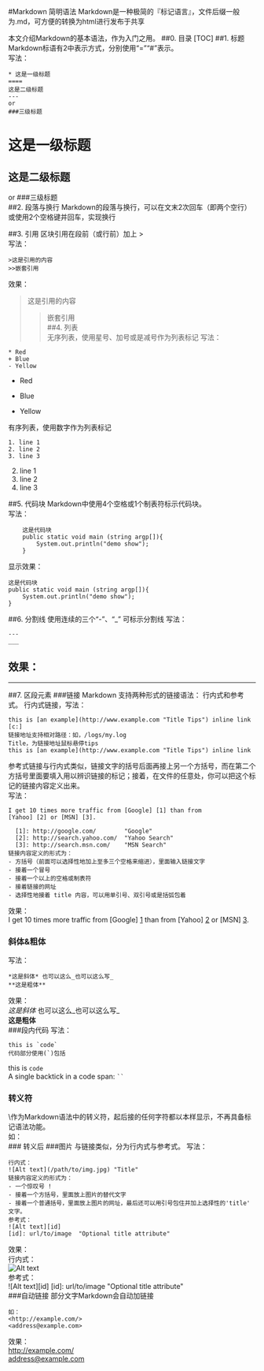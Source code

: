 #Markdown 简明语法
Markdown是一种极简的『标记语言』，文件后缀一般为.md，可方便的转换为html进行发布于共享  

本文介绍Markdown的基本语法，作为入门之用。 
##0. 目录
[TOC]
##1. 标题
Markdown标语有2中表示方式，分别使用“=”“#”表示。  
写法： 

```
* 这是一级标题
====
这是二级标题
---
or
###三级标题
```
这是一级标题
====
这是二级标题
---
or
###三级标题  
##2. 段落与换行
Markdown的段落与换行，可以在文末2次回车（即两个空行）或使用2个空格键并回车，实现换行
 
##3. 引用
区块引用在段前（或行前）加上 >  
写法： 
```
>这是引用的内容
>>嵌套引用
```
效果：  
>这是引用的内容
>>嵌套引用  
##4. 列表  
无序列表，使用星号、加号或是减号作为列表标记
写法： 

```
* Red
+ Blue
- Yellow
```
* Red
+ Blue
- Yellow  
 
有序列表，使用数字作为列表标记  
```
1. line 1
2. line 2
3. line 3 
```
2. line 1
2. line 2
3. line 3  

##5. 代码块
Markdown中使用4个空格或1个制表符标示代码块。  
写法：
```
    这是代码块
    public static void main (string argp[]){
        System.out.println("demo show");
    }
```
显示效果：  

    这是代码块
    public static void main (string argp[]){
        System.out.println("demo show");
    }
##6. 分割线
使用连续的三个“-”、“_”  可标示分割线
写法：  
```
---
___
```
效果：  
---
___  
##7. 区段元素
###链接
Markdown 支持两种形式的链接语法： 行内式和参考式。
行内式链接，写法：  
```
this is [an example](http://www.example.com "Title Tips") inline link    
[c:]
链接地址支持相对路径：如，/logs/my.log
Title，为链接地址鼠标悬停tips        
this is [an example](http://www.example.com "Title Tips") inline link   
```
参考式链接与行内式类似，链接文字的括号后面再接上另一个方括号，而在第二个方括号里面要填入用以辨识链接的标记；接着，在文件的任意处，你可以把这个标记的链接内容定义出来。  
写法：  
```
I get 10 times more traffic from [Google] [1] than from
[Yahoo] [2] or [MSN] [3].

  [1]: http://google.com/        "Google"
  [2]: http://search.yahoo.com/  "Yahoo Search"
  [3]: http://search.msn.com/    "MSN Search"
链接内容定义的形式为：
- 方括号（前面可以选择性地加上至多三个空格来缩进），里面输入链接文字
- 接着一个冒号
- 接着一个以上的空格或制表符
- 接着链接的网址
- 选择性地接着 title 内容，可以用单引号、双引号或是括弧包着
```
效果：  
I get 10 times more traffic from [Google] [1] than from
[Yahoo] [2] or [MSN] [3].

  [1]: http://google.com/        "Google"
  [2]: http://search.yahoo.com/  "Yahoo Search"
  [3]: http://search.msn.com/    "MSN Search"    
### 斜体&粗体
写法：  
```
*这是斜体* 也可以这么_也可以这么写_
**这是粗体** 
```
效果：  
*这是斜体* 也可以这么_也可以这么写_   
**这是粗体**  
###段内代码
写法：
```
this is `code`  
代码部分使用(`)包括
```
this is `code`   
A single backtick in a code span: ` `` `
### 转义符
\作为Markdown语法中的转义符，起后接的任何字符都以本样显示，不再具备标记语法功能。  
如：  
\### 转义后 
###图片
与链接类似，分为行内式与参考式。
写法：  
```
行内式：  
![Alt text](/path/to/img.jpg) "Title"
链接内容定义的形式为：
- 一个惊叹号 !
- 接着一个方括号，里面放上图片的替代文字
- 接着一个普通括号，里面放上图片的网址，最后还可以用引号包住并加上选择性的'title' 文字。  
参考式：  
![Alt text][id]
[id]: url/to/image  "Optional title attribute"
```
效果：  
行内式：  
![Alt text](/path/to/img.jpg)  
参考式：  
![Alt text][id]
[id]: url/to/image  "Optional title attribute"  
###自动链接
部分文字Markdown会自动加链接
```
如：
<http://example.com/>
<address@example.com>
```
效果：  
<http://example.com/>  
<address@example.com>